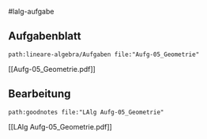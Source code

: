 #lalg-aufgabe
## Aufgabenblatt
```expander
path:lineare-algebra/Aufgaben file:"Aufg-05_Geometrie"
```
[[Aufg-05_Geometrie.pdf]]

## Bearbeitung

```expander
path:goodnotes file:"LAlg Aufg-05_Geometrie"
```
[[LAlg Aufg-05_Geometrie.pdf]]

